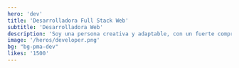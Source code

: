 ```yaml
---
hero: 'dev'
title: 'Desarrolladora Full Stack Web'
subtitle: 'Desarrolladora Web'
description: 'Soy una persona creativa y adaptable, con un fuerte compromiso con el aprendizaje continuo y el desarrollo personal. Me caracterizo por mantener una excelente organización, analizar situaciones con detalle y ofrecer soluciones prácticas y efectivas.'
image: '/heros/developer.png'
bg: "bg-pma-dev"
likes: '1500'
---
```


